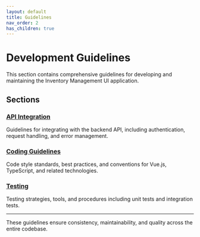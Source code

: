 ```yaml
---
layout: default
title: Guidelines
nav_order: 2
has_children: true
---
```


# Development Guidelines

This section contains comprehensive guidelines for developing and maintaining the Inventory Management UI application.

## Sections

### [API Integration](api-integration/)
Guidelines for integrating with the backend API, including authentication, request handling, and error management.

### [Coding Guidelines](coding-guidelines/)
Code style standards, best practices, and conventions for Vue.js, TypeScript, and related technologies.

### [Testing](testing/)
Testing strategies, tools, and procedures including unit tests and integration tests.

---

These guidelines ensure consistency, maintainability, and quality across the entire codebase.

